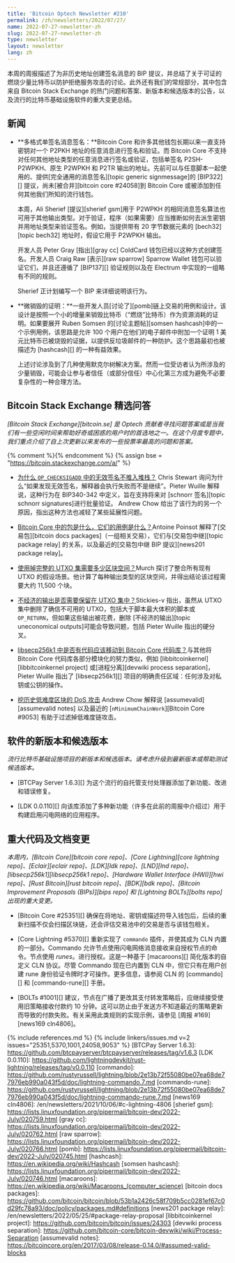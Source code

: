 ```yaml
---
title: 'Bitcoin Optech Newsletter #210'
permalink: /zh/newsletters/2022/07/27/
name: 2022-07-27-newsletter-zh
slug: 2022-07-27-newsletter-zh
type: newsletter
layout: newsletter
lang: zh
---
```


本周的周报描述了为非历史地址创建签名消息的 BIP 提议，并总结了关于可证的燃烧少量比特币以防护拒绝服务攻击的讨论。此外还有我们的常规部分，其中包含来自 Bitcoin Stack Exchange 的热门问题和答案、新版本和候选版本的公告，以及流行的比特币基础设施软件的重大变更总结。

## 新闻

- **<!--multiformat-single-sig-message-signing-->多格式单签名消息签名：**Bitcoin Core 和许多其他钱包长期以来一直支持密钥对一个 P2PKH 地址的任意消息进行签名和验证。而 Bitcoin Core 不支持对任何其他地址类型的任意消息进行签名或验证，包括单签名 P2SH-P2WPKH、原生 P2WPKH 和 P2TR 输出的地址。先前可以与任意脚本一起使用的、提供[完全通用的消息签名][topic generic signmessage]的 [BIP322][] 提议，尚未[被合并][bitcoin core #24058]到 Bitcoin Core 或被添加到任何其他我们所知的流行钱包。

    本周，Ali Sherief [提议][sherief gsm]用于 P2WPKH 的相同消息签名算法也可用于其他输出类型。对于验证，程序（如果需要）应当推断如何去派生密钥并用地址类型来验证签名。例如，当提供带有 20 字节数据元素的 [bech32][topic bech32] 地址时，假设它用于 P2WPKH 输出。

    开发人员 Peter Gray [指出][gray cc] ColdCard 钱包已经以这种方式创建签名。开发人员 Craig Raw [表示][raw sparrow] Sparrow Wallet 钱包可以验证它们，并且还遵循了 [BIP137][] 验证规则以及在 Electrum 中实现的一组略有不同的规则。

    Sherief 正计划编写一个 BIP 来详细说明该行为。

- **<!--proof-of-micro-burn-->微销毁的证明：**一些开发人员[讨论了][pomb]链上交易的用例和设计。该设计是按照一个小的增量来销毁比特币（“燃烧”比特币）作为资源消耗的证明。如果要展开 Ruben Somsen 的[讨论主题帖][somsen hashcash]中的一个示例用例，该思路是允许 100 个用户在他们的电子邮件中附加一个证明 1 美元比特币已被烧毁的证据，以提供反垃圾邮件的一种防护。这个思路最初也被描述为 [hashcash][] 的一种有益效果。

    上述讨论涉及到了几种使用默克尔树解决方案。然而一位受访者认为所涉及的少量销毁，可能会让参与者信任（或部分信任）中心化第三方成为避免不必要复杂性的一种合理方法。

## Bitcoin Stack Exchange 精选问答

*[Bitcoin Stack Exchange][bitcoin.se] 是 Optech 贡献者寻找问题答案或是当我们有一些空闲时间来帮助好奇或困惑的用户时的首选地之一。在这个月度专题中，我们重点介绍了自上次更新以来发布的一些投票率最高的问题和答案。*

{% comment %}<!-- https://bitcoin.stackexchange.com/search?tab=votes&q=created%3a1m..%20is%3aanswer -->{% endcomment %}
{% assign bse = "https://bitcoin.stackexchange.com/a/" %}

- [<!--why-do-invalid-signatures-in-op-checksigadd-not-push-to-the-stack-->为什么 `OP_CHECKSIGADD` 中的无效签名不推入堆栈？]({{bse}}114446)
  Chris Stewart 询问为什么“如果发现无效签名，解释器会执行失败而不是继续”。Pieter Wuille 解释说，这种行为在 BIP340-342 中定义，旨在支持将来对 [schnorr 签名][topic schnorr signatures]进行批量验证。 Andrew Chow 给出了该行为的另一个原因，指出这种方法也减轻了某些延展性问题。

- [<!--what-are-packages-in-bitcoin-core-and-what-is-their-use-case-->Bitcoin Core 中的包是什么，它们的用例是什么？]({{bse}}114305)Antoine Poinsot 解释了[交易包][bitcoin docs packages]（一组相关交易），它们与[交易包中继][topic package relay] 的关系，以及最近的[交易包中继 BIP 提议][news201 package relay]。

- [<!--how-much-blockspace-would-it-take-to-spend-the-complete-utxo-set-->使用掉完整的 UTXO 集需要多少区块空间？]({{bse}}114043)Murch 探讨了整合所有现有 UTXO 的假设场景。他计算了每种输出类型的区块空间，并得出结论该过程需要大约 11,500 个块。

- [<!--does-an-uneconomical-output-need-to-be-kept-in-the-utxo-set-->不经济的输出是否需要保留在 UTXO 集中？]({{bse}}114493)Stickies-v 指出，虽然从 UTXO 集中删除了确信不可用的 UTXO，包括大于脚本最大体积的脚本或 `OP_RETURN`，但如果这些输出被花费，删除 [不经济的输出][topic uneconomical outputs]可能会导致问题，包括 Pieter Wuille 指出的硬分叉。

- [<!--is-there-code-in-libsecp256k1-that-should-be-moved-to-the-bitcoin-core-codebase-->libsecp256k1 中是否有代码应该移动到 Bitcoin Core 代码库？]({{bse}}114467)与其他将 Bitcoin Core 代码库各部分模块化的努力类似，例如 [libbitcoinkernel][libbitcoinkernel project] 或[进程分离][devwiki process separation]，Pieter Wuille 指出了 [libsecp256k1][] 项目的明确责任区域：任何涉及对私钥或公钥的操作。

- [<!--mining-stale-low-difficulty-blocks-as-a-dos-attack-->挖历史低难度区块的 DoS 攻击]({{bse}}114241) Andrew Chow 解释说 [assumevalid][assumevalid notes] 以及最近的 [`nMinimumChainWork`][Bitcoin Core #9053] 有助于过滤掉低难度链攻击。

## 软件的新版本和候选版本

*流行比特币基础设施项目的新版本和候选版本。请考虑升级到最新版本或帮助测试候选版本。*

- [BTCPay Server 1.6.3][] 为这个流行的自托管支付处理器添加了新功能、改进和错误修复。

- [LDK 0.0.110][] 向该库添加了多种新功能（许多在此前的周报中介绍过）用于构建启用闪电网络的应用程序。

## 重大代码及文档变更

*本周内，[Bitcoin Core][bitcoin core repo]、[Core Lightning][core lightning repo]、[Eclair][eclair repo]、[LDK][ldk repo]、[LND][lnd repo]、[libsecp256k1][libsecp256k1 repo]、[Hardware Wallet Interface (HWI)][hwi repo]、[Rust Bitcoin][rust bitcoin repo]、[BDK][bdk repo]、[Bitcoin Improvement Proposals (BIPs)][bips repo] 和 [Lightning BOLTs][bolts repo] 出现的重大变更。*

- [Bitcoin Core #25351][] 确保在将地址、密钥或描述符导入钱包后，后续的重新扫描不仅会扫描区块链，还会评估交易池中的交易是否与该钱包相关。

- [Core Lightning #5370][] 重新实现了 `commando` 插件，并使其成为 CLN 内置的一部分。Commando 允许节点使用闪电网络消息接收来自授权节点的命令。节点使用 *runes*。进行授权。这是一种基于 [macaroons][] 简化版本的自定义 CLN 协议。尽管 Commando 现在已内置到 CLN 中，但它只有在用户创建 rune 身份验证令牌时才可操作。更多信息，请参阅 CLN 的 [commando][] 和 [commando-rune][] 手册。

- [BOLTs #1001][] 建议，节点在广播了更改其支付转发策略后，应继续接受使用旧策略接收付款约 10 分钟。这可以防止由于发送方不知道最近的策略更新而导致的付款失败。有关采用此类规则的实现示例，请参见 [周报 #169][news169 cln4806]。

{% include references.md %}
{% include linkers/issues.md v=2 issues="25351,5370,1001,24058,9053" %}
[BTCPay Server 1.6.3]: https://github.com/btcpayserver/btcpayserver/releases/tag/v1.6.3
[LDK 0.0.110]: https://github.com/lightningdevkit/rust-lightning/releases/tag/v0.0.110
[commando]: https://github.com/rustyrussell/lightning/blob/2e13b72f55080be07ea68de77976eb990a043f5d/doc/lightning-commando.7.md
[commando-rune]: https://github.com/rustyrussell/lightning/blob/2e13b72f55080be07ea68de77976eb990a043f5d/doc/lightning-commando-rune.7.md
[news169 cln4806]: /en/newsletters/2021/10/06/#c-lightning-4806
[sherief gsm]: https://lists.linuxfoundation.org/pipermail/bitcoin-dev/2022-July/020759.html
[gray cc]: https://lists.linuxfoundation.org/pipermail/bitcoin-dev/2022-July/020762.html
[raw sparrow]: https://lists.linuxfoundation.org/pipermail/bitcoin-dev/2022-July/020766.html
[pomb]: https://lists.linuxfoundation.org/pipermail/bitcoin-dev/2022-July/020745.html
[hashcash]: https://en.wikipedia.org/wiki/Hashcash
[somsen hashcash]: https://lists.linuxfoundation.org/pipermail/bitcoin-dev/2022-July/020746.html
[macaroons]: https://en.wikipedia.org/wiki/Macaroons_(computer_science)
[bitcoin docs packages]: https://github.com/bitcoin/bitcoin/blob/53b1a2426c58f709b5cc0281ef67c0d29fc78a93/doc/policy/packages.md#definitions
[news201 package relay]: /en/newsletters/2022/05/25/#package-relay-proposal
[libbitcoinkernel project]: https://github.com/bitcoin/bitcoin/issues/24303
[devwiki process separation]: https://github.com/bitcoin-core/bitcoin-devwiki/wiki/Process-Separation
[assumevalid notes]: https://bitcoincore.org/en/2017/03/08/release-0.14.0/#assumed-valid-blocks
